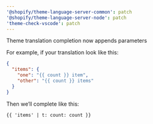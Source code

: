 ```yaml
---
'@shopify/theme-language-server-common': patch
'@shopify/theme-language-server-node': patch
'theme-check-vscode': patch
---
```


Theme translation completion now appends parameters

For example, if your translation look like this:

```json
{
  "items": {
    "one": "{{ count }} item",
    "other": "{{ count }} items"
  }
}
```

Then we’ll complete like this:

```liquid
{{ 'items' | t: count: count }}
```
